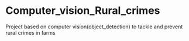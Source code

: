 # Computer_vision_Rural_crimes
Project based on computer vision(object_detection) to tackle and prevent rural crimes in farms
